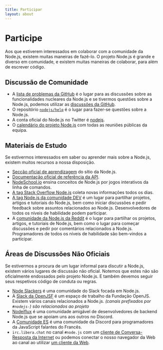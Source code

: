 ```yaml
---
title: Participar
layout: about
---
```


# Participe

Aos que estiverem interessados em colaborar com a comunidade da Node.js, existem muitas maneiras de fazê-lo. O projeto Node.js é grande e diverso em comunidade, e existem muitas maneiras de colaborar, para além de escrever código.

## Discussão de Comunidade

- A [lista de problemas da GitHub](https://github.com/nodejs/node/issues) é o lugar para as discussões sobre as funcionalidades nucleares da Node.js e se tivermos questões sobre a Node.js, podemos utilizar as [discussões da GitHub](https://github.com/orgs/nodejs/discussions).
- O repositório [`nodejs/help`](https://github.com/nodejs/help/issues) é o lugar para fazer-se questões sobre a Node.js.
- A conta oficial do Node.js no Twitter é [nodejs](https://twitter.com/nodejs).
- O [calendário do projeto Node.js](https://nodejs.org/calendar) com todas as reuniões públicas da equipa.

## Materiais de Estudo

Se estivermos interessados em saber ou aprender mais sobre a Node.js, existem muitos recursos a nossa disposição.

- [Secção oficial de aprendizagem](https://nodejs.org/en/learn/) do sítio da Node.js.
- [Documentação oficial de referência da API](https://nodejs.org/api/).
- [NodeSchool.io](https://nodeschool.io/) ensina conceitos de Node.js por jogos interativos da linha de comandos.
- [A tag Stack Overflow Node.js](https://stackoverflow.com/questions/tagged/node.js) coleta novas informações todos os dias.
- [A tag Node.js da comunidade DEV](https://dev.to/t/node) é um lugar para partilhar projetos, artigos e tutoriais do Node.js, bem como iniciar discussões e pedir feedback sobre assuntos relacionados ao Node.js. Desenvolvedores de todos os níveis de habilidade podem participar.
- A [comunidade da Node.js da Reddit](https://www.reddit.com/r/node) é o lugar para partilhar os projetos, artigos, e tutoriais de Node.js, bem como o lugar para começar discussões e pedir por comentários relacionados a Node.js. Programadores de todos os níveis de habilidade são bem-vindos a participar.

## Áreas de Discussões Não Oficiais

Se estivermos a procura de um lugar informal para discutir a Node.js, existem vários lugares de discussão não oficial. Notemos que estes não são oficialmente endossados pelo projeto Node.js. E também devemos seguir seus respetivos código de conduta ou regras.

- [Node Slackers](https://www.nodeslackers.com/) é uma comunidade do Slack focada em Node.js.
- A [Slack da OpenJSF](https://slack-invite.openjsf.org/) é um espaço de trabalho da Fundação OpenJS. Existem vários canais relacionados a Node.js. _(canais prefixados por `#nodejs-`) são relacionados ao projeto_
- [Nodeiflux](https://discordapp.com/invite/vUsrbjd) é uma comunidade amigável de desenvolvedores de backend Node.js que se apoiam uns aos outros no Discord.
- A [Comunidade ES](https://discord.gg/zJsuc6vvhn) é uma comunidade da Discord para programadores da JavaScript falantes do Francês.
- `irc.libera.chat` no canal `#node.js` com um [cliente de Conversa-Resposta da Internet](https://en.wikipedia.org/wiki/Comparison_of_Internet_Relay_Chat_clients) ou podemos conectar o nosso navegador da Web ao canal ao utilizar [um cliente da Web](https://kiwiirc.com/nextclient/).
